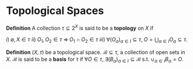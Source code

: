 # Topological Spaces

**Definition** A collection $\tau \subseteq 2^X$ is said to be a **topology** on $X$ if

$i)\; \emptyset,X \in \tau$
$ii)\; O_1,O_2 \in \tau \; \Rightarrow \; O_1\cap O_2 \in \tau$
$iii)\; \forall (O_{\alpha})_{\alpha \in I} \subseteq \tau,\; O=\bigcup_{\alpha \in I} O_{\alpha} \subseteq \tau.$


**Definition** $(X,\tau)$ be a topological space. $\mathcal{B}\subseteq\tau$, a collection of open sets in $X$. $\mathcal{B}$ is said to be a **basis** for $\tau$ if $\forall O\in \tau, \;\exists(B_{\alpha})_{\alpha\in I} \subseteq \mathcal{B}$ s.t. $\cup_{\alpha\in I} B_{\alpha} =O$.